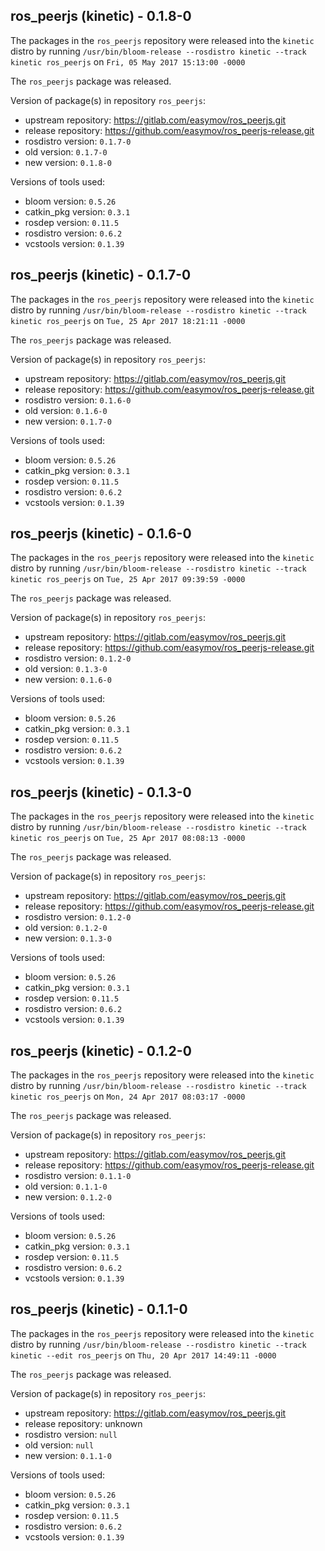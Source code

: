 ## ros_peerjs (kinetic) - 0.1.8-0

The packages in the `ros_peerjs` repository were released into the `kinetic` distro by running `/usr/bin/bloom-release --rosdistro kinetic --track kinetic ros_peerjs` on `Fri, 05 May 2017 15:13:00 -0000`

The `ros_peerjs` package was released.

Version of package(s) in repository `ros_peerjs`:

- upstream repository: https://gitlab.com/easymov/ros_peerjs.git
- release repository: https://github.com/easymov/ros_peerjs-release.git
- rosdistro version: `0.1.7-0`
- old version: `0.1.7-0`
- new version: `0.1.8-0`

Versions of tools used:

- bloom version: `0.5.26`
- catkin_pkg version: `0.3.1`
- rosdep version: `0.11.5`
- rosdistro version: `0.6.2`
- vcstools version: `0.1.39`


## ros_peerjs (kinetic) - 0.1.7-0

The packages in the `ros_peerjs` repository were released into the `kinetic` distro by running `/usr/bin/bloom-release --rosdistro kinetic --track kinetic ros_peerjs` on `Tue, 25 Apr 2017 18:21:11 -0000`

The `ros_peerjs` package was released.

Version of package(s) in repository `ros_peerjs`:

- upstream repository: https://gitlab.com/easymov/ros_peerjs.git
- release repository: https://github.com/easymov/ros_peerjs-release.git
- rosdistro version: `0.1.6-0`
- old version: `0.1.6-0`
- new version: `0.1.7-0`

Versions of tools used:

- bloom version: `0.5.26`
- catkin_pkg version: `0.3.1`
- rosdep version: `0.11.5`
- rosdistro version: `0.6.2`
- vcstools version: `0.1.39`


## ros_peerjs (kinetic) - 0.1.6-0

The packages in the `ros_peerjs` repository were released into the `kinetic` distro by running `/usr/bin/bloom-release --rosdistro kinetic --track kinetic ros_peerjs` on `Tue, 25 Apr 2017 09:39:59 -0000`

The `ros_peerjs` package was released.

Version of package(s) in repository `ros_peerjs`:

- upstream repository: https://gitlab.com/easymov/ros_peerjs.git
- release repository: https://github.com/easymov/ros_peerjs-release.git
- rosdistro version: `0.1.2-0`
- old version: `0.1.3-0`
- new version: `0.1.6-0`

Versions of tools used:

- bloom version: `0.5.26`
- catkin_pkg version: `0.3.1`
- rosdep version: `0.11.5`
- rosdistro version: `0.6.2`
- vcstools version: `0.1.39`


## ros_peerjs (kinetic) - 0.1.3-0

The packages in the `ros_peerjs` repository were released into the `kinetic` distro by running `/usr/bin/bloom-release --rosdistro kinetic --track kinetic ros_peerjs` on `Tue, 25 Apr 2017 08:08:13 -0000`

The `ros_peerjs` package was released.

Version of package(s) in repository `ros_peerjs`:

- upstream repository: https://gitlab.com/easymov/ros_peerjs.git
- release repository: https://github.com/easymov/ros_peerjs-release.git
- rosdistro version: `0.1.2-0`
- old version: `0.1.2-0`
- new version: `0.1.3-0`

Versions of tools used:

- bloom version: `0.5.26`
- catkin_pkg version: `0.3.1`
- rosdep version: `0.11.5`
- rosdistro version: `0.6.2`
- vcstools version: `0.1.39`


## ros_peerjs (kinetic) - 0.1.2-0

The packages in the `ros_peerjs` repository were released into the `kinetic` distro by running `/usr/bin/bloom-release --rosdistro kinetic --track kinetic ros_peerjs` on `Mon, 24 Apr 2017 08:03:17 -0000`

The `ros_peerjs` package was released.

Version of package(s) in repository `ros_peerjs`:

- upstream repository: https://gitlab.com/easymov/ros_peerjs.git
- release repository: https://github.com/easymov/ros_peerjs-release.git
- rosdistro version: `0.1.1-0`
- old version: `0.1.1-0`
- new version: `0.1.2-0`

Versions of tools used:

- bloom version: `0.5.26`
- catkin_pkg version: `0.3.1`
- rosdep version: `0.11.5`
- rosdistro version: `0.6.2`
- vcstools version: `0.1.39`


## ros_peerjs (kinetic) - 0.1.1-0

The packages in the `ros_peerjs` repository were released into the `kinetic` distro by running `/usr/bin/bloom-release --rosdistro kinetic --track kinetic --edit ros_peerjs` on `Thu, 20 Apr 2017 14:49:11 -0000`

The `ros_peerjs` package was released.

Version of package(s) in repository `ros_peerjs`:

- upstream repository: https://gitlab.com/easymov/ros_peerjs.git
- release repository: unknown
- rosdistro version: `null`
- old version: `null`
- new version: `0.1.1-0`

Versions of tools used:

- bloom version: `0.5.26`
- catkin_pkg version: `0.3.1`
- rosdep version: `0.11.5`
- rosdistro version: `0.6.2`
- vcstools version: `0.1.39`



